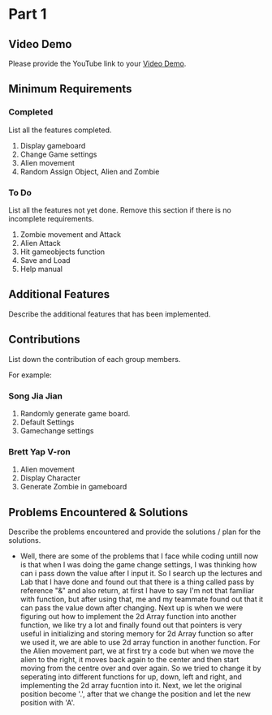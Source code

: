 # Part 1


## Video Demo

Please provide the YouTube link to your [Video Demo](https://youtu.be/S1kGOfGWQC8).

## Minimum Requirements

### Completed

List all the features completed.

1. Display gameboard
2. Change Game settings
3. Alien movement 
4. Random Assign Object, Alien and Zombie

### To Do

List all the features not yet done. Remove this section if there is no incomplete requirements.

1. Zombie movement and Attack  
2. Alien Attack 
3. Hit gameobjects function
4. Save and Load
5. Help manual


## Additional Features

Describe the additional features that has been implemented.

## Contributions

List down the contribution of each group members.

For example:

### Song Jia Jian 

1. Randomly generate game board.
2. Default Settings
3. Gamechange settings 

### Brett Yap V-ron 

1. Alien movement
2. Display Character
3. Generate Zombie in gameboard




## Problems Encountered & Solutions

Describe the problems encountered and provide the solutions / plan for the solutions.

- Well, there are some of the problems that I face while coding untill now is that when I was doing the game change settings, I was thinking how can i pass down the value after I input it. So I search up the lectures and Lab that I have done and found out that there is a thing called pass by reference "&" and also return, at first I have to say I'm not that familiar with function, but after using that, me and my teammate found out that it can pass the value down after changing. Next up is when we were figuring out how to implement the 2d Array function into another function, we like try a lot and finally found out that pointers is very useful in initializing and storing memory for 2d Array function so after we used it, we are able to use 2d array function in another function. For the Alien movement part, we at first try a code but when we move the alien to the right, it moves back again to the center and then start moving from the centre over and over again. So we tried to change it by seperating into different functions for up, down, left and right, and implementing the 2d array fucntion into it. Next, we let the original position become '.', after that we change the position and let the new position with 'A'.
